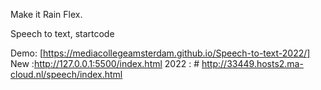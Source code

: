 Make it Rain Flex.

Speech to text, startcode

Demo: [https://mediacollegeamsterdam.github.io/Speech-to-text-2022/]
New :http://127.0.0.1:5500/index.html
2022 : # http://33449.hosts2.ma-cloud.nl/speech/index.html

